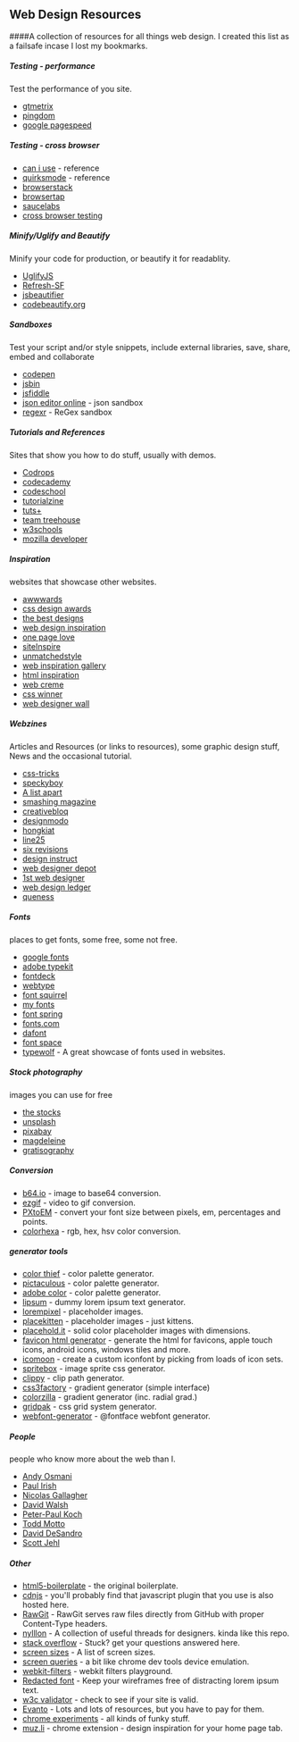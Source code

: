 ## Web Design Resources
####A collection of resources for all things web design. I created this list as a failsafe incase I lost my bookmarks. 

##### Testing - performance

Test the performance of you site.

* [gtmetrix](http://gtmetrix.com/)
* [pingdom](http://tools.pingdom.com/fpt/)
* [google pagespeed](https://developers.google.com/speed/pagespeed/insights/)

##### Testing - cross browser

* [can i use](http://caniuse.com/) - reference
* [quirksmode](http://www.quirksmode.org/compatibility.html) - reference
* [browserstack](http://www.browserstack.com/)
* [browsertap](http://browsertap.com/)
* [saucelabs](http://saucelabs.com/)
* [cross browser testing](http://crossbrowsertesting.com/)

##### Minify/Uglify and Beautify

Minify your code for production, or beautify it for readablity.

* [UglifyJS](http://marijnhaverbeke.nl//uglifyjs)
* [Refresh-SF](http://refresh-sf.com/)
* [jsbeautifier](http://jsbeautifier.org/)
* [codebeautify.org](http://codebeautify.org/)

##### Sandboxes

Test your script and/or style snippets, include external libraries, save, share, embed and collaborate

* [codepen](http://codepen.io/)
* [jsbin](http://jsbin.com/)
* [jsfiddle](http://jsfiddle.net/)
* [json editor online](http://www.jsoneditoronline.org/) - json sandbox
* [regexr](http://www.regexr.com/) - ReGex sandbox
 
##### Tutorials and References

Sites that show you how to do stuff, usually with demos.

* [Codrops](http://tympanus.net/codrops/)
* [codecademy](http://www.codecademy.com/)
* [codeschool](https://www.codeschool.com/)
* [tutorialzine](http://tutorialzine.com/)
* [tuts+](http://webdesign.tutsplus.com/)
* [team treehouse](https://teamtreehouse.com/)
* [w3schools](http://www.w3schools.com/)
* [mozilla developer](https://developer.mozilla.org/en-US/docs/Web)

##### Inspiration

websites that showcase other websites.

* [awwwards](http://www.awwwards.com/)
* [css design awards](http://cssdesignawards.com/)
* [the best designs](https://www.thebestdesigns.com/)
* [web design inspiration](http://www.webdesign-inspiration.com/)
* [one page love](https://onepagelove.com/)
* [siteInspire](http://www.siteinspire.com/)
* [unmatchedstyle](http://unmatchedstyle.com/gallery)
* [web inspiration gallery](http://webinspiration.gallery/design/)
* [html inspiration](http://htmlinspiration.com/)
* [web creme](http://www.webcreme.com/)
* [css winner](http://www.csswinner.com/)
* [web designer wall](http://webdesignerwall.com/)

##### Webzines

Articles and Resources (or links to resources), some graphic design stuff, News and the occasional tutorial.

* [css-tricks](https://css-tricks.com/)
* [speckyboy](http://speckyboy.com/)
* [A list apart](http://alistapart.com/)
* [smashing magazine](http://www.smashingmagazine.com/)
* [creativebloq](http://www.creativebloq.com/tag/Web-design)
* [designmodo](http://designmodo.com/)
* [hongkiat](http://www.hongkiat.com/blog/design-dev/)
* [line25](http://line25.com/)
* [six revisions](http://sixrevisions.com/)
* [design instruct](http://designinstruct.com/)
* [web designer depot](http://www.webdesignerdepot.com/)
* [1st web designer](http://www.1stwebdesigner.com/blog/)
* [web design ledger](http://webdesignledger.com/)
* [queness](http://www.queness.com/)


##### Fonts

places to get fonts, some free, some not free.

* [google fonts](http://www.google.com/fonts)
* [adobe typekit](https://typekit.com/)
* [fontdeck](http://fontdeck.com/)
* [webtype](http://www.webtype.com/)
* [font squirrel](http://www.fontsquirrel.com/)
* [my fonts](https://www.myfonts.com/)
* [font spring](http://www.fontspring.com/)
* [fonts.com](http://www.fonts.com/)
* [dafont](http://www.dafont.com/top.php?l[]=10&l[]=1)
* [font space](http://www.fontspace.com/popular/fonts)
* [typewolf](http://www.typewolf.com/) - A great showcase of fonts used in websites.

##### Stock photography

images you can use for free

* [the stocks](http://thestocks.im/)
* [unsplash](https://unsplash.com/)
* [pixabay](http://pixabay.com/)
* [magdeleine](http://magdeleine.co/browse/)
* [gratisography](http://www.gratisography.com/)

##### Conversion

* [b64.io](http://b64.io/) - image to base64 conversion.
* [ezgif](http://ezgif.com/video-to-gif) - video to gif conversion.
* [PXtoEM](http://pxtoem.com/) - convert your font size between pixels, em, percentages and points.
* [colorhexa](http://www.colorhexa.com/) - rgb, hex, hsv color conversion.

##### generator tools

* [color thief](http://lokeshdhakar.com/projects/color-thief/) - color palette generator.
* [pictaculous](http://www.pictaculous.com/) - color palette generator.
* [adobe color](https://color.adobe.com/create/color-wheel/) - color palette generator.
* [lipsum](http://www.lipsum.com/) - dummy lorem ipsum text generator.
* [lorempixel](http://lorempixel.com/) - placeholder images.
* [placekitten](https://placekitten.com/) - placeholder images - just kittens.
* [placehold.it](http://placehold.it/) - solid color placeholder images with dimensions. 
* [favicon html generator](http://realfavicongenerator.net/) - generate the html for favicons, apple touch icons, android icons, windows tiles and more.
* [icomoon](https://icomoon.io/) - create a custom iconfont by picking from loads of icon sets.
* [spritebox](http://www.spritebox.net/) - image sprite css generator.
* [clippy](http://bennettfeely.com/clippy/) - clip path generator.
* [css3factory](http://www.css3factory.com/linear-gradients/) - gradient generator (simple interface)
* [colorzilla](http://www.colorzilla.com/gradient-editor/) - gradient generator (inc. radial grad.)
* [gridpak](http://gridpak.com/) - css grid system generator.
* [webfont-generator](http://www.fontsquirrel.com/tools/webfont-generator) - @fontface webfont generator.

##### People

people who know more about the web than I.

* [Andy Osmani](http://addyosmani.com/blog/)
* [Paul Irish](http://www.paulirish.com/)
* [Nicolas Gallagher](http://nicolasgallagher.com/)
* [David Walsh](http://davidwalsh.name/)
* [Peter-Paul Koch](https://twitter.com/ppk)
* [Todd Motto](http://toddmotto.com/)
* [David DeSandro](http://desandro.com/)
* [Scott Jehl](http://scottjehl.com/)

##### Other

* [html5-boilerplate](https://github.com/h5bp/html5-boilerplate) - the original boilerplate.
* [cdnjs](https://cdnjs.com/) - you'll probably find that javascript plugin that you use is also hosted here.
* [RawGit](https://rawgit.com/) - RawGit serves raw files directly from GitHub with proper Content-Type headers.
* [nylllon](http://nylllon.com/) - A collection of useful threads for designers. kinda like this repo.
* [stack overflow](http://stackoverflow.com/) - Stuck? get your questions answered here.
* [screen sizes](http://screensiz.es/phone) - A list of screen sizes.
* [screen queries](http://beta.screenqueri.es/) - a bit like chrome dev tools device emulation.
* [webkit-filters](http://html5-demos.appspot.com/static/css/filters/index.html) - webkit filters playground.
* [Redacted font](https://github.com/christiannaths/Redacted-Font) - Keep your wireframes free of distracting lorem ipsum text.
* [w3c validator](http://validator.w3.org/) - check to see if your site is valid.
* [Evanto](http://market.envato.com/) - Lots and lots of resources, but you have to pay for them.
* [chrome experiments](https://www.chromeexperiments.com/) - all kinds of funky stuff.
* [muz.li](http://muz.li/) - chrome extension - design inspiration for your home page tab.

